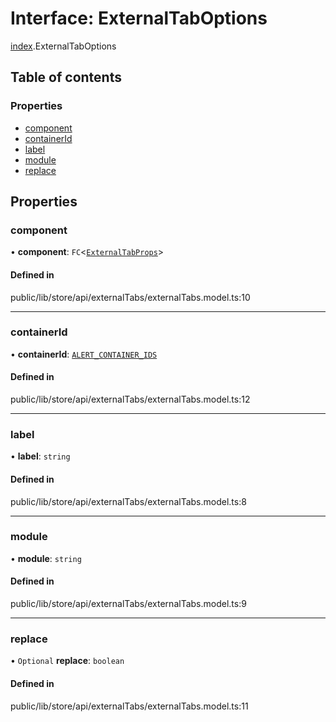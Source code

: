 # Interface: ExternalTabOptions

[index](../wiki/index).ExternalTabOptions

## Table of contents

### Properties

- [component](../wiki/index.ExternalTabOptions#component)
- [containerId](../wiki/index.ExternalTabOptions#containerid)
- [label](../wiki/index.ExternalTabOptions#label)
- [module](../wiki/index.ExternalTabOptions#module)
- [replace](../wiki/index.ExternalTabOptions#replace)

## Properties

### component

• **component**: `FC`<[`ExternalTabProps`](../wiki/index.ExternalTabProps)\>

#### Defined in

public/lib/store/api/externalTabs/externalTabs.model.ts:10

___

### containerId

• **containerId**: [`ALERT_CONTAINER_IDS`](../wiki/index.ALERT_CONTAINER_IDS)

#### Defined in

public/lib/store/api/externalTabs/externalTabs.model.ts:12

___

### label

• **label**: `string`

#### Defined in

public/lib/store/api/externalTabs/externalTabs.model.ts:8

___

### module

• **module**: `string`

#### Defined in

public/lib/store/api/externalTabs/externalTabs.model.ts:9

___

### replace

• `Optional` **replace**: `boolean`

#### Defined in

public/lib/store/api/externalTabs/externalTabs.model.ts:11
